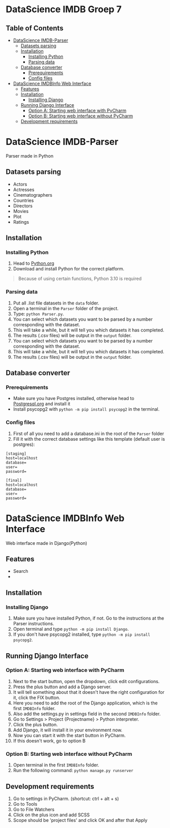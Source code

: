 # DataScience IMDB Groep 7

## Table of Contents
- [DataScience IMDB-Parser](#datascience-imdb-parser)
  * [Datasets parsing](#datasets-parsing)
  * [Installation](#installation)
    + [Installing Python](#installing-python)
    + [Parsing data](#parsing-data)
  * [Database converter](#database-converter)
    + [Prerequirements](#prerequirements)
    + [Config files](#config-files)
- [DataScience IMDBInfo Web Interface](#datascience-imdbinfo-web-interface)
  * [Features](#features)
  * [Installation](#installation-1)
    + [Installing Django](#installing-django)
  * [Running Django Interface](#running-django-interface)
    + [Option A: Starting web interface with PyCharm](#option-a--starting-web-interface-with-pycharm)
    + [Option B: Starting web interface without PyCharm](#option-b--starting-web-interface-without-pycharm)
  * [Development requirements](#development-requirements)


# DataScience IMDB-Parser
Parser made in Python

## Datasets parsing
- Actors
- Actresses
- Cinematographers
- Countries
- Directors
- Movies
- Plot
- Ratings

## Installation
### Installing Python
1. Head to [Python.org](https://www.python.org/downloads/)
2. Download and install Python for the correct platform.
> Because of using certain functions, Python 3.10 is required

### Parsing data
1. Put all .list file datasets in the `data` folder.
2. Open a terminal in the `Parser` folder of the project.
3. Type: `python Parser.py`.
4. You can select which datasets you want to be parsed by a number corresponding with the dataset.
5. This will take a while, but it will tell you which datasets it has completed.
6. The results (.csv files) will be output in the `output` folder.
4. You can select which datasets you want to be parsed by a number corresponding with the dataset.
5. This will take a while, but it will tell you which datasets it has completed.
6. The results (.csv files) will be output in the `output` folder.

## Database converter
### Prerequirements
* Make sure you have Postgres installed, otherwise head to [Postgresql.org](https://www.postgresql.org/download/) and install it
* Install psycopg2 with `python -m pip install psycopg2` in the terminal.


### Config files
1. First of all you need to add a database.ini in the root of the `Parser` folder
2. Fill it with the correct database settings like this template (default user is postgres):
```
[staging]
host=localhost
database=
user=
password=

[final]
host=localhost
database=
user=
password=
```

# DataScience IMDBInfo Web Interface
Web interface made in Django(Python)

## Features
- Search
- 

## Installation
### Installing Django
1. Make sure you have installed Python, if not. Go to the instructions at the Parser instructions.
2. Open terminal and type `python -m pip install Django`.
3. If you don't have psycopg2 installed, type `python -m pip install psycopg2`.


## Running Django Interface
### Option A: Starting web interface with PyCharm
1. Next to the start button, open the dropdown, click edit configurations.
2. Press the plus button and add a Django server.
3. It will tell something about that it doesn't have the right configuration for it, click the FIX button.
4. Here you need to add the root of the Django application, which is the first `IMDBInfo` folder.
5. Also add the settings.py in settings field in the second `IMDBInfo` folder.
6. Go to Settings > Project {Projectname} > Python interpreter.
7. Click the plus button.
8. Add Django, it will install it in your environment now.
9. Now you can start it with the start button in PyCharm.
10. If this doesn't work, go to option B

### Option B: Starting web interface without PyCharm
1. Open terminal in the first `IMDBInfo` folder.
2. Run the following command: `python manage.py runserver`

## Development requirements
1. Go to settings in PyCharm. (shortcut: ctrl + alt + s)
2. Go to Tools
3. Go to File Watchers
4. Click on the plus icon and add SCSS
5. Scope should be 'project files' and click OK and after that Apply
